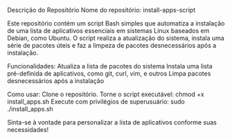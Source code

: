 Descrição do Repositório
Nome do repositório: install-apps-script

Este repositório contém um script Bash simples que automatiza a instalação de uma lista de aplicativos essenciais em sistemas Linux baseados em Debian, como Ubuntu. O script realiza a atualização do sistema, instala uma série de pacotes úteis e faz a limpeza de pacotes desnecessários após a instalação.

Funcionalidades:
  Atualiza a lista de pacotes do sistema
  Instala uma lista pré-definida de aplicativos, como git, curl, vim, e outros
  Limpa pacotes desnecessários após a instalação

Como usar:
  Clone o repositório.
  Torne o script executável: chmod +x install_apps.sh
  Execute com privilégios de superusuário: sudo ./install_apps.sh

Sinta-se à vontade para personalizar a lista de aplicativos conforme suas necessidades!
